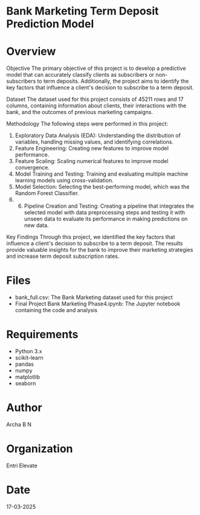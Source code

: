 # Bank Marketing Term Deposit Prediction Model


# Overview


Objective
The primary objective of this project is to develop a predictive model that can accurately classify clients as subscribers or non-subscribers to term deposits. Additionally, the project aims to identify the key factors that influence a client's decision to subscribe to a term deposit.

Dataset
The dataset used for this project consists of 45211 rows and 17 columns, containing information about clients, their interactions with the bank, and the outcomes of previous marketing campaigns.

Methodology
The following steps were performed in this project:

1. Exploratory Data Analysis (EDA): Understanding the distribution of variables, handling missing values, and identifying correlations.
2. Feature Engineering: Creating new features to improve model performance.
3. Feature Scaling: Scaling numerical features to improve model convergence.
4. Model Training and Testing: Training and evaluating multiple machine learning models using cross-validation.
5. Model Selection: Selecting the best-performing model, which was the Random Forest Classifier.
6. 6. Pipeline Creation and Testing: Creating a pipeline that integrates the selected model with data preprocessing steps and testing it with unseen data to evaluate its performance in making predictions on new data.


Key Findings
Through this project, we identified the key factors that influence a client's decision to subscribe to a term deposit. The results provide valuable insights for the bank to improve their marketing strategies and increase term deposit subscription rates.

# Files


- bank_full.csv: The Bank Marketing dataset used for this project
- Final Project Bank Marketing Phase4.ipynb: The Jupyter notebook containing the code and analysis

  
# Requirements


- Python 3.x
- scikit-learn
- pandas
- numpy
- matplotlib
- seaborn

# Author


Archa B N

# Organization


Entri Elevate

# Date


17-03-2025
